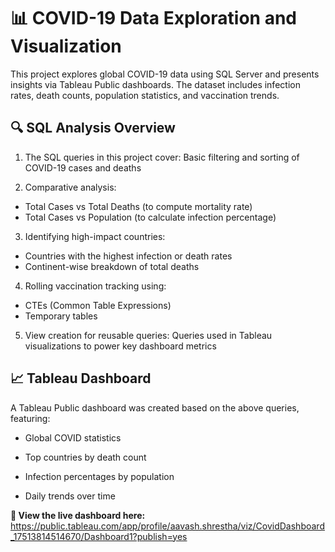 # 📊 COVID-19 Data Exploration and Visualization
This project explores global COVID-19 data using SQL Server and presents insights via Tableau Public dashboards. The dataset includes infection rates, death counts, population statistics, and vaccination trends.

## 🔍 SQL Analysis Overview
1. The SQL queries in this project cover: Basic filtering and sorting of COVID-19 cases and deaths

2. Comparative analysis:
  - Total Cases vs Total Deaths (to compute mortality rate)
  - Total Cases vs Population (to calculate infection percentage)

3. Identifying high-impact countries:
  - Countries with the highest infection or death rates
  - Continent-wise breakdown of total deaths

4. Rolling vaccination tracking using:
  - CTEs (Common Table Expressions)
  - Temporary tables

5. View creation for reusable queries: Queries used in Tableau visualizations to power key dashboard metrics

## 📈 Tableau Dashboard
A Tableau Public dashboard was created based on the above queries, featuring:

- Global COVID statistics

- Top countries by death count

- Infection percentages by population

- Daily trends over time

**🔗 View the live dashboard here:** https://public.tableau.com/app/profile/aavash.shrestha/viz/CovidDashboard_17513814514670/Dashboard1?publish=yes
